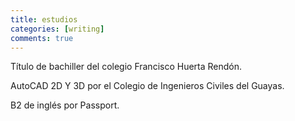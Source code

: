 ```yaml
---
title: estudios
categories: [writing]
comments: true
---
```


Título de bachiller del colegio Francisco Huerta Rendón.


AutoCAD 2D Y 3D por el Colegio de Ingenieros Civiles del Guayas.


B2 de inglés por Passport.
